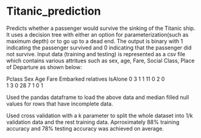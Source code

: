 # Titanic_prediction
Predicts whether a passenger would survive the sinking of the Titanic ship. It uses a decision tree with either an option for parameterization(such as maximum depth) or to go up to a dead end.
The output is binary with 1 indicating the passenger survived and 0 indicating that the passenger did not survive. 
Input data (training and testing) is represented as a csv file which contains various attritues such as sex, age, Fare, Social Class, Place of Departure as shown below:


  Pclass	Sex	Age	Fare	Embarked	relatives	IsAlone	
0	 3	     1	  1	 11	    0	        2	        0	        
1	 3	     0	 28	 7	    1	        0	        1	

Used the pandas dataframe to load the above data and median filled null values for rows that have incomplete data. 

Used cross validation with a k parameter to split the whole dataset into 1/k validation data and the rest training data. Aprroximately 88% training accuracy and 78% testing accuracy was achieved on average. 



